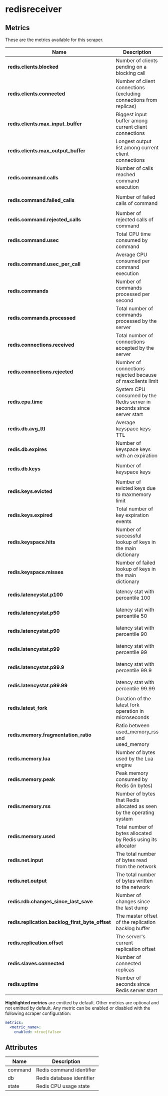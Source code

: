 [comment]: <> (Code generated by mdatagen. DO NOT EDIT.)

# redisreceiver

## Metrics

These are the metrics available for this scraper.

| Name | Description | Unit | Type | Attributes |
| ---- | ----------- | ---- | ---- | ---------- |
| **redis.clients.blocked** | Number of clients pending on a blocking call |  | Sum(Int) | <ul> </ul> |
| **redis.clients.connected** | Number of client connections (excluding connections from replicas) |  | Sum(Int) | <ul> </ul> |
| **redis.clients.max_input_buffer** | Biggest input buffer among current client connections |  | Gauge(Int) | <ul> </ul> |
| **redis.clients.max_output_buffer** | Longest output list among current client connections |  | Gauge(Int) | <ul> </ul> |
| **redis.command.calls** | Number of calls reached command execution |  | Sum(Int) | <ul> <li>command</li> </ul> |
| **redis.command.failed_calls** | Number of failed calls of command |  | Sum(Int) | <ul> <li>command</li> </ul> |
| **redis.command.rejected_calls** | Number of rejected calls of command |  | Sum(Int) | <ul> <li>command</li> </ul> |
| **redis.command.usec** | Total CPU time consumed by command | s | Sum(Int) | <ul> <li>command</li> </ul> |
| **redis.command.usec_per_call** | Average CPU consumed per command execution | ms | Gauge(Double) | <ul> <li>command</li> </ul> |
| **redis.commands** | Number of commands processed per second | {ops}/s | Gauge(Int) | <ul> </ul> |
| **redis.commands.processed** | Total number of commands processed by the server |  | Sum(Int) | <ul> </ul> |
| **redis.connections.received** | Total number of connections accepted by the server |  | Sum(Int) | <ul> </ul> |
| **redis.connections.rejected** | Number of connections rejected because of maxclients limit |  | Sum(Int) | <ul> </ul> |
| **redis.cpu.time** | System CPU consumed by the Redis server in seconds since server start | s | Sum(Double) | <ul> <li>state</li> </ul> |
| **redis.db.avg_ttl** | Average keyspace keys TTL | ms | Gauge(Int) | <ul> <li>db</li> </ul> |
| **redis.db.expires** | Number of keyspace keys with an expiration |  | Gauge(Int) | <ul> <li>db</li> </ul> |
| **redis.db.keys** | Number of keyspace keys |  | Gauge(Int) | <ul> <li>db</li> </ul> |
| **redis.keys.evicted** | Number of evicted keys due to maxmemory limit |  | Sum(Int) | <ul> </ul> |
| **redis.keys.expired** | Total number of key expiration events |  | Sum(Int) | <ul> </ul> |
| **redis.keyspace.hits** | Number of successful lookup of keys in the main dictionary |  | Sum(Int) | <ul> </ul> |
| **redis.keyspace.misses** | Number of failed lookup of keys in the main dictionary |  | Sum(Int) | <ul> </ul> |
| **redis.latencystat.p100** | latency stat with percentile 100 |  | Gauge(Double) | <ul> <li>command</li> </ul> |
| **redis.latencystat.p50** | latency stat with percentile 50 |  | Gauge(Double) | <ul> <li>command</li> </ul> |
| **redis.latencystat.p90** | latency stat with percentile 90 |  | Gauge(Double) | <ul> <li>command</li> </ul> |
| **redis.latencystat.p99** | latency stat with percentile 99 |  | Gauge(Double) | <ul> <li>command</li> </ul> |
| **redis.latencystat.p99.9** | latency stat with percentile 99.9 |  | Gauge(Double) | <ul> <li>command</li> </ul> |
| **redis.latencystat.p99.99** | latency stat with percentile 99.99 |  | Gauge(Double) | <ul> <li>command</li> </ul> |
| **redis.latest_fork** | Duration of the latest fork operation in microseconds | us | Gauge(Int) | <ul> </ul> |
| **redis.memory.fragmentation_ratio** | Ratio between used_memory_rss and used_memory |  | Gauge(Double) | <ul> </ul> |
| **redis.memory.lua** | Number of bytes used by the Lua engine | By | Gauge(Int) | <ul> </ul> |
| **redis.memory.peak** | Peak memory consumed by Redis (in bytes) | By | Gauge(Int) | <ul> </ul> |
| **redis.memory.rss** | Number of bytes that Redis allocated as seen by the operating system | By | Gauge(Int) | <ul> </ul> |
| **redis.memory.used** | Total number of bytes allocated by Redis using its allocator | By | Gauge(Int) | <ul> </ul> |
| **redis.net.input** | The total number of bytes read from the network | By | Sum(Int) | <ul> </ul> |
| **redis.net.output** | The total number of bytes written to the network | By | Sum(Int) | <ul> </ul> |
| **redis.rdb.changes_since_last_save** | Number of changes since the last dump |  | Sum(Int) | <ul> </ul> |
| **redis.replication.backlog_first_byte_offset** | The master offset of the replication backlog buffer |  | Gauge(Int) | <ul> </ul> |
| **redis.replication.offset** | The server's current replication offset |  | Gauge(Int) | <ul> </ul> |
| **redis.slaves.connected** | Number of connected replicas |  | Sum(Int) | <ul> </ul> |
| **redis.uptime** | Number of seconds since Redis server start | s | Sum(Int) | <ul> </ul> |

**Highlighted metrics** are emitted by default. Other metrics are optional and not emitted by default.
Any metric can be enabled or disabled with the following scraper configuration:

```yaml
metrics:
  <metric_name>:
    enabled: <true|false>
```

## Attributes

| Name | Description |
| ---- | ----------- |
| command | Redis command identifier |
| db | Redis database identifier |
| state | Redis CPU usage state |

